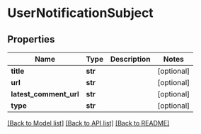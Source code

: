 # UserNotificationSubject

## Properties
Name | Type | Description | Notes
------------ | ------------- | ------------- | -------------
**title** | **str** |  | [optional] 
**url** | **str** |  | [optional] 
**latest_comment_url** | **str** |  | [optional] 
**type** | **str** |  | [optional] 

[[Back to Model list]](../README.md#documentation-for-models) [[Back to API list]](../README.md#documentation-for-api-endpoints) [[Back to README]](../README.md)

